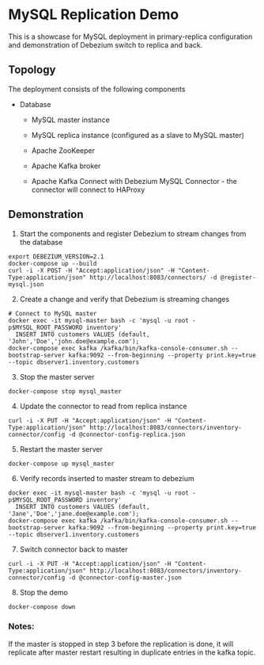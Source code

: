 # MySQL Replication Demo
This is a showcase for MySQL deployment in primary-replica configuration and demonstration of Debezium switch to replica and back.
## Topology
The deployment consists of the following components
* Database
  * MySQL master instance
  * MySQL replica instance (configured as a slave to MySQL master)

  * Apache ZooKeeper
  * Apache Kafka broker
  * Apache Kafka Connect with Debezium MySQL Connector - the connector will connect to HAProxy
## Demonstration
1. Start the components and register Debezium to stream changes from the database
```
export DEBEZIUM_VERSION=2.1
docker-compose up --build
curl -i -X POST -H "Accept:application/json" -H "Content-Type:application/json" http://localhost:8083/connectors/ -d @register-mysql.json
```

2. Create a change and verify that Debezium is streaming changes

```
# Connect to MySQL master
docker exec -it mysql-master bash -c 'mysql -u root -p$MYSQL_ROOT_PASSWORD inventory'
  INSERT INTO customers VALUES (default, 'John','Doe','john.doe@example.com');
docker-compose exec kafka /kafka/bin/kafka-console-consumer.sh --bootstrap-server kafka:9092 --from-beginning --property print.key=true --topic dbserver1.inventory.customers
```
3. Stop the master server
```
docker-compose stop mysql_master
```

4. Update the connector to read from replica instance
```
curl -i -X PUT -H "Accept:application/json" -H "Content-Type:application/json" http://localhost:8083/connectors/inventory-connector/config -d @connector-config-replica.json
```

5. Restart the master server
```
docker-compose up mysql_master
```
6. Verify records inserted to master stream to debezium

```
docker exec -it mysql-master bash -c 'mysql -u root -p$MYSQL_ROOT_PASSWORD inventory'
  INSERT INTO customers VALUES (default, 'Jane','Doe','jane.doe@example.com');
docker-compose exec kafka /kafka/bin/kafka-console-consumer.sh --bootstrap-server kafka:9092 --from-beginning --property print.key=true --topic dbserver1.inventory.customers

```
7. Switch connector back to master
```
curl -i -X PUT -H "Accept:application/json" -H "Content-Type:application/json" http://localhost:8083/connectors/inventory-connector/config -d @connector-config-master.json
```
8. Stop the demo
```
docker-compose down
```

### Notes:
If the master is stopped in step 3 before the replication is done, 
it will replicate after master restart resulting in duplicate entries in the kafka topic.
